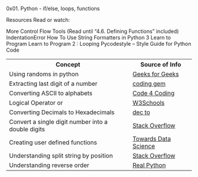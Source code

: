 0x01. Python - if/else, loops, functions

Resources
Read or watch:

More Control Flow Tools (Read until “4.6. Defining Functions” included)
IndentationError
How To Use String Formatters in Python 3
Learn to Program
Learn to Program 2 : Looping
Pycodestyle – Style Guide for Python Code

<table>
  <tr>
    <th> Concept </th>
    <th> Source of Info </th>
  </tr>
  
  <tr>
    <td> Using randoms in python </td>
    <td> <a href="https://www.geeksforgeeks.org/python-random-module/"> Geeks for Geeks </a> </td>
  </tr>
  
  <tr>
    <td> Extracting last digit of a number</td>
    <td> <a href="https://www.codingem.com/python-how-to-get-the-last-digit-of-a-number/"> coding gem </a> </td>
  </tr>
  
  <tr>
    <td> Converting ASCII to alphabets </td>
    <td> <a href="https://code4coding.com/python-program-for-display-all-alphabets-using-ascii-value/"> Code 4 Coding </a></td>
  </tr>
  
  <tr>
    <td> Logical Operator or </td>
    <td> <a href="https://www.w3schools.com/python/python_operators.asp"> W3Schools </a> </td>
  </tr>
  
  <tr>
    <td> Converting Decimals to Hexadecimals</td>
    <td><a href="https://dev.to/days_64/python-hex-function-convert-decimal-to-hexadecimal-33am"> dec to </a></td>
  </tr>
  
  <tr>
    <td>Convert a single digit number into a double digits </td>
    <td> <a href="https://stackoverflow.com/questions/3505831/in-python-how-do-i-convert-a-single-digit-number-into-a-double-digits-string"> Stack Overflow </a> </td>
  </tr>
  
  <tr>
    <td> Creating user defined functions </td>
    <td> <a href="https://towardsdatascience.com/how-to-create-user-defined-functions-in-python-e5a529386534"> Towards Data Science </a> </td>
  </tr>
  
  <tr>
    <td> Understanding split string by position </td>
    <td><a href="https://stackoverflow.com/questions/46766530/python-split-a-string-by-the-position-of-a-character"> Stack Overflow</a></td>
  </tr>
  
  <tr>
    <td> Understanding reverse order</td>
    <td><a href="https://realpython.com/python-range/#:~:text=But%20Python%20does%20have%20a,the%20integers%20in%20reverse%20order.&text=range()%20makes%20it%20possible,a%20sequence%20in%20reverse%20order."> Real Python </a></td>
  </tr>
  
  </table>
